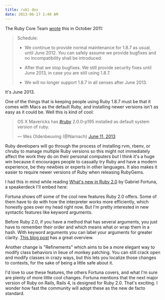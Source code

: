 ```yaml
---
title: rubí dos
date: 2013-06-17 1:40 AM
---
```


The Ruby Core Team [wrote](http://www.ruby-lang.org/en/news/2011/10/06/plans-for-1-8-7/) this in October 2011:

> Schedule:
>
> * We continue to provide normal maintenance for 1.8.7 as usual, until June 2012. You can safely assume we provide bugfixes and no incompatibility shall be introduced.
>
> * After that we stop bugfixes. We still provide security fixes until June 2013, in case you are still using 1.8.7.
>
> * We will no longer support 1.8.7 in all senses after June 2013.

It's June 2013.

One of the things that is keeping people using Ruby 1.8.7 must be that it comes with Macs as the default Ruby, and installing newer versions isn't as easy as it could be. Well this is kind of cool:

<blockquote class="twitter-tweet"><p>OS X Mavericks has <a href="https://twitter.com/search?q=%23ruby&amp;src=hash">#ruby</a> 2.0.0-p195 installed as default system version of ruby.</p>&mdash; Wes Oldenbeuving (@Narnach) <a href="https://twitter.com/Narnach/statuses/344368814802227201">June 11, 2013</a></blockquote>
<script async src="//platform.twitter.com/widgets.js" charset="utf-8"></script>

Ruby developers will go through the process of installing rvm, rbenv, or chruby to manage multiple Ruby versions so this might not immediately affect the work they do on their personal computers *but* I think it's a huge win because it encourages people to casually try Ruby and have a modern experience, be they newbies or experts in other languages. It also makes it easier to require newer versions of Ruby when releasing RubyGems.

I had this in mind while reading [What's new in Ruby 2.0](https://speakerdeck.com/geeforr/whats-new-in-ruby-2-dot-0) by Gabriel Fortuna, a speakerdeck I'll embed here:

<script async class="speakerdeck-embed" data-id="f080c130744c01306b5122000a1c8083" data-ratio="1.33333333333333" src="//speakerdeck.com/assets/embed.js"></script>

Fortuna shows off some of the cool new features Ruby 2.0 offers. Some of them have to do with how the interpreter works more efficiently, which honestly goes over my head right now. But I'm pretty interested in new syntactic features like keyword arguments.

Before Ruby 2.0, if you have a method that has several arguments, you just have to remember their order and which means what or wrap them in a hash. With keyword arguments you can label your arguments for greater clarity. [This blog post](http://brainspec.com/blog/2012/10/08/keyword-arguments-ruby-2-0/) has a great overview.

Another change is "Refinements" which aims to be a more elegant way to modify class behaviors in lieue of monkey patching. You can still crack open and modify classes in crazy ways, but this lets you localize those changes to contexts, for the sake of being a little safe about it.

I'd love to use these features, the others Fortuna covers, and what I'm sure are plenty of more little cool changes. Fortuna mentions that the next major version of Ruby on Rails, Rails 4, is designed for Ruby 2.0. That's exciting. I wonder how fast the community will adopt these as the new de facto standard.
